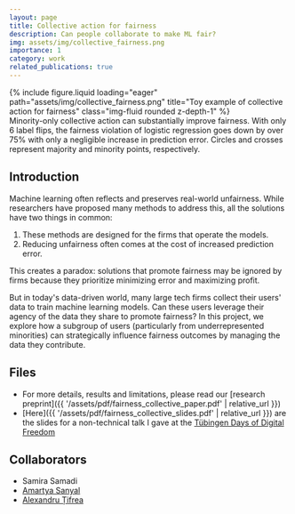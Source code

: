 ```yaml
---
layout: page
title: Collective action for fairness
description: Can people collaborate to make ML fair?
img: assets/img/collective_fairness.png
importance: 1
category: work
related_publications: true
---
```


<div class="row">
    <div class="col-sm mt-3 mt-md-0">
        {% include figure.liquid loading="eager" path="assets/img/collective_fairness.png" title="Toy example of collective action for fairness" class="img-fluid rounded z-depth-1" %}
    </div>
</div>
<div class="caption">
    Minority-only collective action can substantially improve fairness.
    With only 6 label flips, the fairness violation of logistic regression goes down by over 75% with only a negligible increase in prediction error.
    Circles and crosses represent majority and minority points, respectively.
</div>


## Introduction
Machine learning often reflects and preserves real-world unfairness.
While researchers have proposed many methods to address this, all the solutions have two things in common:
1. These methods are designed for the firms that operate the models.
2. Reducing unfairness often comes at the cost of increased prediction error.

This creates a paradox: solutions that promote fairness may be ignored by firms because they prioritize minimizing error and maximizing profit.

But in today's data-driven world, many large tech firms collect their users' data to train machine learning models.
Can these users leverage their agency of the data they share to promote fairness?
In this project, we explore how a subgroup of users (particularly from underrepresented minorities) can strategically influence fairness outcomes by managing the data they contribute.

## Files
- For more details, results and limitations, please read our [research preprint]({{ '/assets/pdf/fairness_collective_paper.pdf' | relative_url }})
- [Here]({{ '/assets/pdf/fairness_collective_slides.pdf' | relative_url }}) are the slides for a non-technical talk I gave at the [Tübingen Days of Digital Freedom](https://tdf.cttue.de/en/index.html)

## Collaborators
- Samira Samadi
- [Amartya Sanyal](https://amartya18x.github.io/)
- [Alexandru Țifrea](https://alex-tifrea.github.io/)

